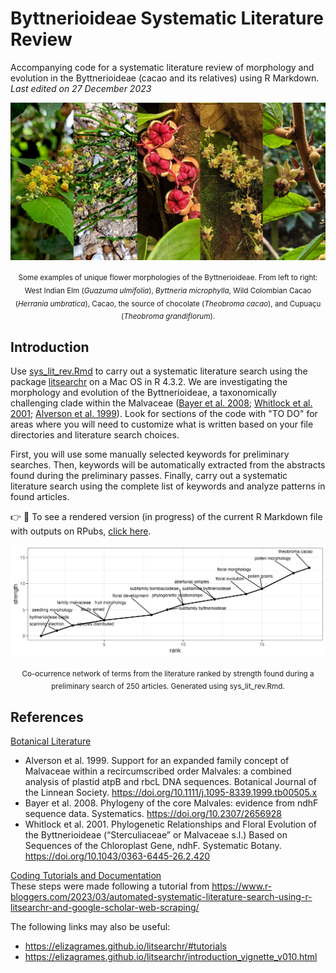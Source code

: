 # Byttnerioideae Systematic Literature Review
Accompanying code for a systematic literature review of morphology and evolution in the Byttnerioideae (cacao and its relatives) using R Markdown.   
*Last edited on 27 December 2023*   

<p align="center">
<a href="url"><img src="https://github.com/aubricot/bytt_syslitrev/blob/main/bytt_sysrev_banner.png" align="middle" width="900" ></a></p>   

<p align="center">
<sub>Some examples of unique flower morphologies of the Byttnerioideae. From left to right: West Indian Elm (<i>Guazuma ulmifolia</i>), <i>Byttneria microphylla</i>, Wild Colombian Cacao (<i>Herrania umbratica</i>), Cacao, the source of chocolate (<i>Theobroma cacao</i>), and Cupuaçu (<i>Theobroma grandiflorum</i>).</sub>

## Introduction
Use [sys_lit_rev.Rmd](https://github.com/aubricot/bytt_syslitrev/blob/main/sys_lit_rev.Rmd) to carry out a systematic literature search using the package [litsearchr](https://elizagrames.github.io/litsearchr/) on a Mac OS in R 4.3.2. We are investigating the morphology and evolution of the Byttnerioideae, a taxonomically challenging clade within the Malvaceae ([Bayer et al. 2008](https://doi.org/10.1111/j.1095-8339.1999.tb00505.x); [Whitlock et al. 2001](https://doi.org/10.1043/0363-6445-26.2.420); [Alverson et al. 1999](https://doi.org/10.2307/2656928)). Look for sections of the code with "TO DO" for areas where you will need to customize what is written based on your file directories and literature search choices.

First, you will use some manually selected keywords for preliminary searches. Then, keywords will be automatically extracted from the abstracts found during the preliminary passes. Finally, carry out a systematic literature search using the complete list of keywords and analyze patterns in found articles.

:point_right: :hibiscus: To see a rendered version (in progress) of the current R Markdown file with outputs on RPubs, [click here](http://rpubs.com/aubricot/byt_syslitrev).
<br  />   

<p align="center">
<a href="url"><img src="https://github.com/aubricot/bytt_syslitrev/blob/main/cooc_ranked_strength.png" align="middle" width="900" ></a></p>   

<p align="center">
<sub>Co-ocurrence network of terms from the literature ranked by strength found during a preliminary search of 250 articles. Generated using sys_lit_rev.Rmd.</sub>

## References 
<ins>Botanical Literature</ins>
* Alverson et al. 1999. Support for an expanded family concept of Malvaceae within a recircumscribed order Malvales: a combined analysis of plastid atpB and rbcL DNA sequences. Botanical Journal of the Linnean Society. https://doi.org/10.1111/j.1095-8339.1999.tb00505.x    
* Bayer et al. 2008. Phylogeny of the core Malvales: evidence from ndhF sequence data. Systematics. https://doi.org/10.2307/2656928   
* Whitlock et al. 2001. Phylogenetic Relationships and Floral Evolution of the Byttnerioideae (“Sterculiaceae” or Malvaceae s.l.) Based on Sequences of the Chloroplast Gene, ndhF. Systematic Botany. https://doi.org/10.1043/0363-6445-26.2.420

<ins>Coding Tutorials and Documentation</ins>   
These steps were made following a tutorial from https://www.r-bloggers.com/2023/03/automated-systematic-literature-search-using-r-litsearchr-and-google-scholar-web-scraping/   

The following links may also be useful:
* https://elizagrames.github.io/litsearchr/#tutorials
* https://elizagrames.github.io/litsearchr/introduction_vignette_v010.html
